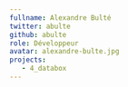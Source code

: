 ```yaml
---
fullname: Alexandre Bulté
twitter: abulte
github: abulte
role: Développeur
avatar: alexandre-bulte.jpg
projects:
   - 4_databox
---
```

